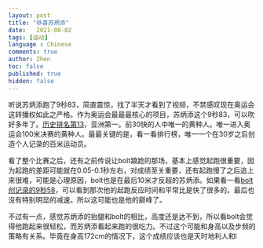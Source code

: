 ```yaml
---
layout: post
title: "恭喜苏炳添"
date:   2021-08-02
tags: [运动]
language : Chinese
comments: true
author: Zhen
toc: false
published: true
hidden: false
---
```

听说苏炳添跑了9秒83，简直震惊，找了半天才看到了视频，不禁感叹现在奥运会这转播权如此之严格。作为奥运会最最最核心的项目，苏炳添这个9秒83，可以吹好多年了。[历史排名第13](https://zh.wikipedia.org/wiki/100%E7%B1%B3%E8%B3%BD%E8%B7%91#%E4%B8%96%E7%95%8C%E7%94%B7%E5%AD%9035%E5%82%91)，亚洲第一。前30快的人中唯一的黄种人。唯一进入奥运会100米决赛的黄种人。最最关键的是，看一看排行榜，唯一一个在30岁之后创造个人记录的百米运动员。

看了整个比赛之后，还有之前传说让bolt踉跄的那场，基本上感觉起跑很重要，因为起跑的差距可能就在0.05-0.1秒左右，对成绩至关重要，还有起跑慢了之后追上来很难，可能是心理原因，bolt也是在最后10米才反超的苏炳添。如果看一看[bolt创记录的9秒58](https://youtu.be/3nbjhpcZ9_g)，可以看到那次他的起跑反应时间和平常比是快了很多的。最后也没有特别明显的减速。所以这可能也是他的巅峰了。

不过有一点，感觉苏炳添的抬腿和bolt的相比，高度还是达不到，所以看bolt会觉得他跑起来很轻松，而苏炳添看起来跑的很吃力。不过这个可能和身高以及步频的策略有关系。毕竟在身高172cm的情况下，这个成绩应该也是天时地利人和l
<!--stackedit_data:
eyJoaXN0b3J5IjpbNzE1OTQ5MjcwLDY1NTYyODE2Myw1NjU3NT
A0NDldfQ==
-->